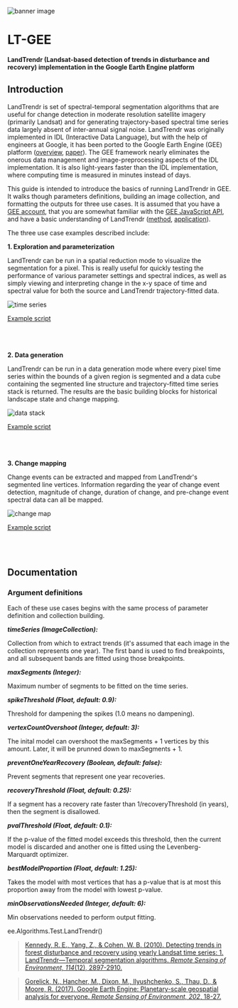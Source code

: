 ![banner image](https://github.com/eMapR/LT-GEE/blob/master/docs/lt_gee_symbols_small.png)

# **LT-GEE**

**LandTrendr (Landsat-based detection of trends in disturbance and recovery) implementation in the Google Earth Engine platform**

## Introduction

LandTrendr is set of spectral-temporal segmentation algorithms that are useful for change detection in moderate resolution satellite imagery (primarily Landsat) and for generating trajectory-based spectral time series data largely absent of inter-annual signal noise. LandTrendr was originally implemented in IDL (Interactive Data Language), but with the help of engineers at Google, it has been ported to the Google Earth Engine (GEE) platform ([overview](https://earthengine.google.com/), [paper](https://github.com/eMapR/LT-GEE/blob/master/docs/gorelick_etal_2017_google_earth_engine.pdf)). The GEE framework nearly eliminates the onerous data management and image-preprocessing aspects of the IDL implementation. It is also light-years faster than the IDL implementation, where computing time is measured in minutes instead of days.

This guide is intended to introduce the basics of running LandTrendr in GEE. It walks though parameters definitions, building an image collection, and formatting the outputs for three use cases. It is assumed that you have a [GEE account](https://signup.earthengine.google.com/#!/), that you are somewhat familiar with the [GEE JavaScript API](https://developers.google.com/earth-engine/), and have a basic understanding of LandTrendr ([method](https://github.com/eMapR/LT-GEE/blob/master/docs/kennedy_etal_2010_landtrendr.pdf), [application](https://github.com/eMapR/LT-GEE/blob/master/docs/kennedy_etal_2012_disturbance_nwfp.pdf)).

The three use case examples described include:

**1. Exploration and parameterization**

LandTrendr can be run in a spatial reduction mode to visualize the segmentation for a pixel. This is really useful for quickly testing the performance of various parameter settings and spectral indices, as well as simply viewing and interpreting change in the x-y space of time and spectral value for both the source and LandTrendr trajectory-fitted data.

![time series](https://github.com/eMapR/LT-GEE/blob/master/docs/time_series.png)

[Example script](https://code.earthengine.google.com/3aef4bddbae77d3205b0408a84c83a4b)
<br><br><br><br>

**2. Data generation**

LandTrendr can be run in a data generation mode where every pixel time series within the bounds of a given region is segmented and a data cube containing the segmented line structure and trajectory-fitted time series stack is returned. The results are the basic building blocks for historical landscape state and change mapping.

![data stack](https://github.com/eMapR/LT-GEE/blob/master/docs/stack.gif)

[Example script](https://code.earthengine.google.com/c11bcd88ed5b3cc4ff027c7ac295a16d)
<br><br><br><br>

**3. Change mapping**

Change events can be extracted and mapped from LandTrendr's segmented line vertices. Information regarding the year of change event detection, magnitude of change, duration of change, and pre-change event spectral data can all be mapped.

![change map](https://github.com/eMapR/LT-GEE/blob/master/docs/yod_mapped.png)

[Example script](https://code.earthengine.google.com/8b247c3a18fb9cc2e2fe781724fe352e)
<br><br><br><br>

## Documentation





### Argument definitions


Each of these use cases begins with the same process of parameter definition and collection building.

***timeSeries (ImageCollection):***

Collection from which to extract trends (it's assumed that each image in the collection represents one year). The first band is used to find breakpoints, and all subsequent bands are fitted using those breakpoints.

***maxSegments (Integer):***

Maximum number of segments to be fitted on the time series.

***spikeThreshold (Float, default: 0.9):***

Threshold for dampening the spikes (1.0 means no dampening).

***vertexCountOvershoot (Integer, default: 3):***

The inital model can overshoot the maxSegments + 1 vertices by this amount. Later, it will be prunned down to maxSegments + 1.

***preventOneYearRecovery (Boolean, default: false):***

Prevent segments that represent one year recoveries.

***recoveryThreshold (Float, default: 0.25):***

If a segment has a recovery rate faster than 1/recoveryThreshold (in years), then the segment is disallowed.

***pvalThreshold (Float, default: 0.1):***

If the p-value of the fitted model exceeds this threshold, then the current model is discarded and another one is fitted using the Levenberg-Marquardt optimizer.

***bestModelProportion (Float, default: 1.25):***

Takes the model with most vertices that has a p-value that is at most this proportion away from the model with lowest p-value.

***minObservationsNeeded (Integer, default: 6):***

Min observations needed to perform output fitting.


ee.Algorithms.Test.LandTrendr()







>[Kennedy, R. E., Yang, Z., & Cohen, W. B. (2010). Detecting trends in forest disturbance and recovery using yearly Landsat time series: 1. LandTrendr—Temporal segmentation algorithms. *Remote Sensing of Environment, 114*(12), 2897-2910.]()

>[Gorelick, N., Hancher, M., Dixon, M., Ilyushchenko, S., Thau, D., & Moore, R. (2017). Google Earth Engine: Planetary-scale geospatial analysis for everyone. *Remote Sensing of Environment, 202*, 18-27.]()